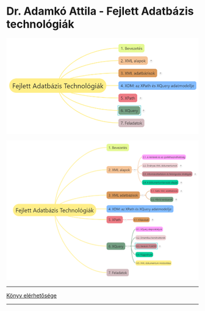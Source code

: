 # Dr. Adamkó Attila - Fejlett Adatbázis technológiák

![0](images/0.png)

![0v1](images/0v1.png)

---

[Könyv elérhetősége](https://gyires.inf.unideb.hu/GyBITT/12/)

---
